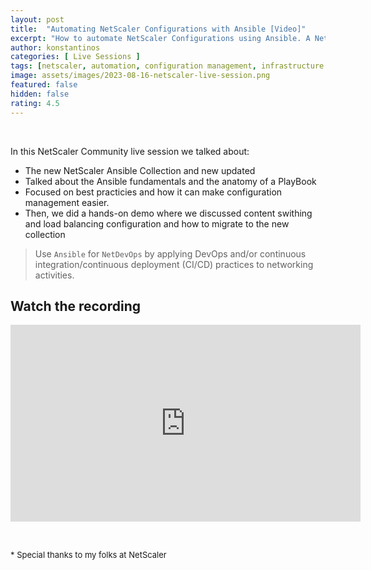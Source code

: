 ```yaml
---
layout: post
title:  "Automating NetScaler Configurations with Ansible [Video]"
excerpt: "How to automate NetScaler Configurations using Ansible. A NetScaler Live demo."
author: konstantinos
categories: [ Live Sessions ]
tags: [netscaler, automation, configuration management, infrastructure as code, ansible]
image: assets/images/2023-08-16-netscaler-live-session.png
featured: false
hidden: false
rating: 4.5
---
```


&nbsp;  

In this NetScaler Community live session we talked about:
- The new NetScaler Ansible Collection and new updated
- Talked about the Ansible fundamentals and the anatomy of a PlayBook
- Focused on best practicies and how it can make configuration management easier. 
- Then, we did a hands-on demo where we discussed content swithing and load balancing configuration  and how to migrate to the new collection

>Use `Ansible` for `NetDevOps` by applying DevOps and/or continuous integration/continuous deployment (CI/CD) practices to networking activities.


## Watch the recording

<iframe width="560" height="315" src="https://www.youtube.com/embed/W_cekpiSA3o?si=d7dq03aypCxkKTgs" title="YouTube video player" frameborder="0" allow="accelerometer; autoplay; clipboard-write; encrypted-media; gyroscope; picture-in-picture; web-share" allowfullscreen></iframe>


&nbsp;  

<div style="font-size: small;">* Special thanks to my folks at NetScaler</div>

&nbsp;  